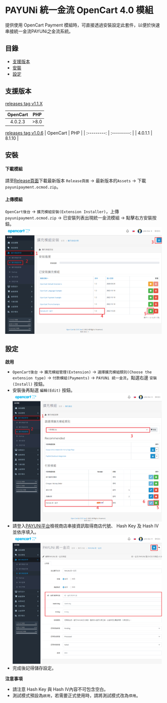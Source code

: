 PAYUNi 統一金流 OpenCart 4.0 模組
===============

提供使用 OpenCart Payment 模組時，可直接透過安裝設定此套件，以便於快速串接統一金流PAYUNi之金流系統。

目錄
-----------------
* [支援版本](#支援版本)
* [安裝](#安裝)
* [設定](#設定)

支援版本
-----------------------
[releases tag v1.1.X](https://github.com/payuni/OpenCart4.0/releases/tag/v1.1.0)

| OpenCart | PHP |
| :---------: | :---------: |
| 4.0.2.3 | >8.0 |

[releases tag  v1.0.6](https://github.com/payuni/OpenCart4.0/releases/tag/v1.0.6)
| OpenCart | PHP |
| :---------: | :---------: |
| 4.0.1.1 | 8.1.10 |

安裝
-----------------

#### 下載模組
請至[Release頁面](https://github.com/payuni/OpenCart4.0/releases)下載最新版本
`Release頁面` -> 最新版本的`Assets` -> 下載 `payunipayment.ocmod.zip`。

#### 上傳模組
`OpenCart後台` -> `擴充模組安裝(Extension Installer)`，上傳 `payunipayment.ocmod.zip` -> 已安裝列表出現統一金流模組 -> 點擊右方安裝按鈕。
![](https://raw.githubusercontent.com/payuni/sample_picture/main/opencart4/opencart4_add.png)

設定
-----------------

**啟用**
- `OpenCart後台` -> `擴充模組管理(Extension)` -> `選擇擴充模組類別(Choose the extension type)` -> `付款模組(Payments)` -> `PAYUNi 統一金流`，點選右邊 `安裝(Install)` 按鈕。
- 安裝後再點選 `編輯(Edit)` 按鈕。
![](https://raw.githubusercontent.com/payuni/sample_picture/main/opencart4/opencart4_install.png)
- 請登入[PAYUNi平台](https://www.payuni.com.tw/)檢視商店串接資訊取得商店代號、 Hash Key 及 Hash IV 並依序填入。
![](https://raw.githubusercontent.com/payuni/sample_picture/main/opencart4/opencart4_admin_page.png)
- 完成後記得儲存設定。

**注意事項**
- 請注意 Hash Key 與 Hash IV內容不可包含空白。
- 測試模式預設為`啟用`，若需要正式使用時，請將測試模式改為`停用`。
